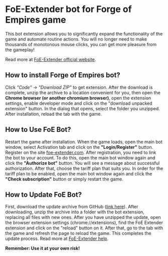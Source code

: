 # FoE-Extender bot for Forge of Empires game

This bot extension allows you to significantly expand the functionality of the game and automate routine actions. You will no longer need to make thousands of monotonous mouse clicks, you can get more pleasure from the gameplay!

Read more at [FoE-Extender official website](https://foe-extender.com).

## How to install Forge of Empires bot?

Click _"Code"_ -> _"Download ZIP"_ to get extension. After the download is complete, unzip the archive to a location convenient for you, then open the **Chrome browser (or another chromium browser)**, open the extension settings, enable developer mode and click on the "download unpacked extension" button. In the dialog that opens, select the folder you unzipped. After installation, reload the tab with the game.

## How to Use FoE Bot?

Restart the game after installation. When the game loads, open the main bot window, select Activation tab and click on the **"Login/Register"** button. Register on the site [foe-extender.com](https://foe-extender.com). After registration, you need to link the bot to your account. To do this, open the main bot window again and click the **"Authorize bot"** button. You will see a message about successful authorization. After that, choose the tariff plan that suits you. In order for the tariff plan to be enabled, open the main bot window again and click the **"Check subscription"** button or simply restart the game.

## How to Update FoE Bot?

First, download the update archive from GitHub ([link here](https://github.com/cosmos0nash/FoE-Extender/archive/refs/heads/main.zip)). After downloading, unzip the archive into a folder with the bot extension, replacing all files with new ones.
After you have unzipped the update, open the browser extension settings (chrome://extensions), find the FoE Extender extension and click on the "reload" button on it. After that, go to the tab with the game and refresh the page to reload the game.
This completes the update process.
Read more at [FoE-Extender help](https://foe-extender.com/help#update).

**Remember: Use it at your own risk!**
